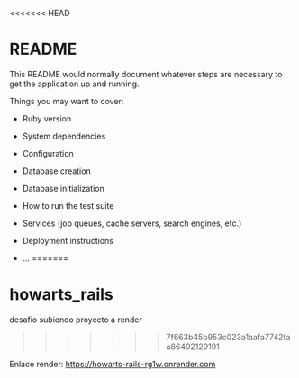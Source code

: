 <<<<<<< HEAD
# README

This README would normally document whatever steps are necessary to get the
application up and running.

Things you may want to cover:

* Ruby version

* System dependencies

* Configuration

* Database creation

* Database initialization

* How to run the test suite

* Services (job queues, cache servers, search engines, etc.)

* Deployment instructions

* ...
=======
# howarts_rails
desafio subiendo proyecto a render
>>>>>>> 7f663b45b953c023a1aafa7742faa86492129191

Enlace render:
https://howarts-rails-rg1w.onrender.com
